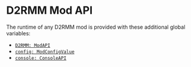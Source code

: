 # D2RMM Mod API

The runtime of any D2RMM mod is provided with these additional global variables:

- [`D2RMM: ModAPI`](modules/ModAPITypes.md)
- [`config: ModConfigValue`](modules/ModConfigTypes.md)
- [`console: ConsoleAPI`](modules/ConsoleAPITypes.md)

